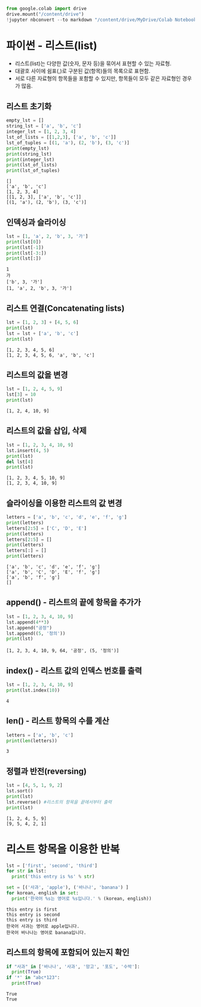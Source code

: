 ```python
from google.colab import drive
drive.mount("/content/drive")
!jupyter nbconvert --to markdown "/content/drive/MyDrive/Colab Notebooks/list.ipynb"
```

# 파이썬 - 리스트(list)  

* 리스트(list)는 다양한 값(숫자, 문자 등)을 묶어서 표현할 수 있는 자료형.  
* 대괄호 사이에 쉼표(,)로 구분된 값(항목)들의 목록으로 표현함.
* 서로 다른 자료형의 항목들을 포함할 수 있지만, 항목들이 모두 같은 자료형인 경우가 많음.

## 리스트 초기화


```python
empty_lst = []              
string_lst = ['a', 'b', 'c'] 
integer_lst = [1, 2, 3, 4]    
lst_of_lists = [[1,2,3], ['a', 'b', 'c']] 
lst_of_tuples = [(1, 'a'), (2, 'b'), (3, 'c')]
print(empty_lst)
print(string_lst)
print(integer_lst)
print(lst_of_lists)
print(lst_of_tuples)
```

    []
    ['a', 'b', 'c']
    [1, 2, 3, 4]
    [[1, 2, 3], ['a', 'b', 'c']]
    [(1, 'a'), (2, 'b'), (3, 'c')]


## 인덱싱과 슬라이싱


```python
lst = [1, 'a', 2, 'b', 3, '가']
print(lst[0])
print(lst[-1])
print(lst[-3:])
print(lst[:])
```

    1
    가
    ['b', 3, '가']
    [1, 'a', 2, 'b', 3, '가']


## 리스트 연결(Concatenating lists)


```python
lst = [1, 2, 3] + [4, 5, 6]
print(lst)
lst = lst + ['a', 'b', 'c']
print(lst)
```

    [1, 2, 3, 4, 5, 6]
    [1, 2, 3, 4, 5, 6, 'a', 'b', 'c']


## 리스트의 값을 변경


```python
lst = [1, 2, 4, 5, 9]
lst[3] = 10
print(lst)
```

    [1, 2, 4, 10, 9]


## 리스트의 값을 삽입, 삭제


```python
lst = [1, 2, 3, 4, 10, 9]
lst.insert(4, 5)
print(lst)
del lst[4]
print(lst)
```

    [1, 2, 3, 4, 5, 10, 9]
    [1, 2, 3, 4, 10, 9]


## 슬라이싱을 이용한 리스트의 값 변경


```python
letters = ['a', 'b', 'c', 'd', 'e', 'f', 'g']
print(letters)
letters[2:5] = ['C', 'D', 'E']
print(letters)
letters[2:5] = []
print(letters)
letters[:] = []
print(letters)
```

    ['a', 'b', 'c', 'd', 'e', 'f', 'g']
    ['a', 'b', 'C', 'D', 'E', 'f', 'g']
    ['a', 'b', 'f', 'g']
    []


## append() - 리스트의 끝에 항목을 추가가


```python
lst = [1, 2, 3, 4, 10, 9]
lst.append(4**3)
lst.append("공정")
lst.append((5, '정의'))
print(lst)
```

    [1, 2, 3, 4, 10, 9, 64, '공정', (5, '정의')]


## index() - 리스트 값의 인덱스 번호를 출력


```python
lst = [1, 2, 3, 4, 10, 9]
print(lst.index(10))

```

    4


## len() - 리스트 항목의 수를 계산


```python
letters = ['a', 'b', 'c']
print(len(letters))
```

    3


## 정렬과 반전(reversing)


```python
lst = [4, 5, 1, 9, 2]
lst.sort()
print(lst)
lst.reverse() #리스트의 항목을 끝에서부터 출력
print(lst)
```

    [1, 2, 4, 5, 9]
    [9, 5, 4, 2, 1]


# 리스트 항목을 이용한 반복


```python
lst = ['first', 'second', 'third']
for str in lst:
  print('this entry is %s' % str)

set = [('사과', 'apple'), ('바나나', 'banana') ]
for korean, english in set:
  print('한국어 %s는 영어로 %s입니다.' % (korean, english))
```

    this entry is first
    this entry is second
    this entry is third
    한국어 사과는 영어로 apple입니다.
    한국어 바나나는 영어로 banana입니다.


## 리스트의 항목에 포함되어 있는지 확인


```python
if "사과" in ['바나나', '사과', '망고', '포도', '수박']:
  print(True)
if '*' in "abc*123":
  print(True)
```

    True
    True

